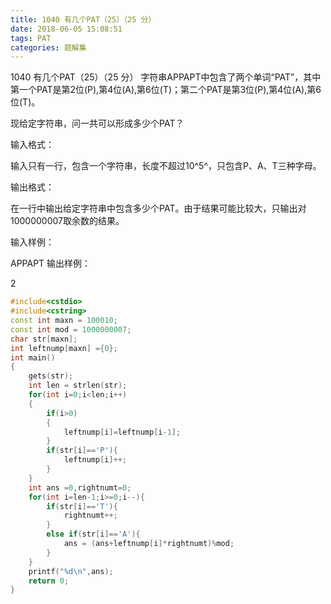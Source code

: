 ```yaml
---
title: 1040 有几个PAT（25）（25 分）
date: 2018-06-05 15:08:51
tags: PAT
categories: 题解集
---
```


1040 有几个PAT（25）（25 分）
字符串APPAPT中包含了两个单词“PAT”，其中第一个PAT是第2位(P),第4位(A),第6位(T)；第二个PAT是第3位(P),第4位(A),第6位(T)。

现给定字符串，问一共可以形成多少个PAT？

输入格式：

输入只有一行，包含一个字符串，长度不超过10^5^，只包含P、A、T三种字母。

输出格式：

在一行中输出给定字符串中包含多少个PAT。由于结果可能比较大，只输出对1000000007取余数的结果。

输入样例：

APPAPT
输出样例：

2

```cpp
#include<cstdio>
#include<cstring>
const int maxn = 100010;
const int mod = 1000000007;
char str[maxn];
int leftnump[maxn] ={0};
int main()
{
    gets(str);
    int len = strlen(str);
    for(int i=0;i<len;i++)
    {
        if(i>0)
        {
            leftnump[i]=leftnump[i-1];
        }
        if(str[i]=='P'){
            leftnump[i]++;
        }
    }
    int ans =0,rightnumt=0;
    for(int i=len-1;i>=0;i--){
        if(str[i]=='T'){
            rightnumt++;
        }
        else if(str[i]=='A'){
            ans = (ans+leftnump[i]*rightnumt)%mod;
        }
    }
    printf("%d\n",ans);
    return 0;
}

```
